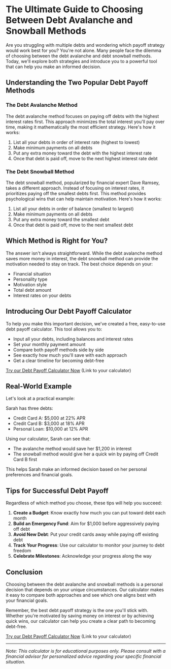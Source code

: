 # The Ultimate Guide to Choosing Between Debt Avalanche and Snowball Methods

Are you struggling with multiple debts and wondering which payoff strategy would work best for you? You're not alone. Many people face the dilemma of choosing between the debt avalanche and debt snowball methods. Today, we'll explore both strategies and introduce you to a powerful tool that can help you make an informed decision.

## Understanding the Two Popular Debt Payoff Methods

### The Debt Avalanche Method
The debt avalanche method focuses on paying off debts with the highest interest rates first. This approach minimizes the total interest you'll pay over time, making it mathematically the most efficient strategy. Here's how it works:

1. List all your debts in order of interest rate (highest to lowest)
2. Make minimum payments on all debts
3. Put any extra money toward the debt with the highest interest rate
4. Once that debt is paid off, move to the next highest interest rate debt

### The Debt Snowball Method
The debt snowball method, popularized by financial expert Dave Ramsey, takes a different approach. Instead of focusing on interest rates, it prioritizes paying off the smallest debts first. This method provides psychological wins that can help maintain motivation. Here's how it works:

1. List all your debts in order of balance (smallest to largest)
2. Make minimum payments on all debts
3. Put any extra money toward the smallest debt
4. Once that debt is paid off, move to the next smallest debt

## Which Method is Right for You?

The answer isn't always straightforward. While the debt avalanche method saves more money in interest, the debt snowball method can provide the motivation needed to stay on track. The best choice depends on your:

- Financial situation
- Personality type
- Motivation style
- Total debt amount
- Interest rates on your debts

## Introducing Our Debt Payoff Calculator

To help you make this important decision, we've created a free, easy-to-use debt payoff calculator. This tool allows you to:

- Input all your debts, including balances and interest rates
- Set your monthly payment amount
- Compare both payoff methods side by side
- See exactly how much you'll save with each approach
- Get a clear timeline for becoming debt-free

[Try our Debt Payoff Calculator Now](#) (Link to your calculator)

## Real-World Example

Let's look at a practical example:

Sarah has three debts:
- Credit Card A: $5,000 at 22% APR
- Credit Card B: $3,000 at 18% APR
- Personal Loan: $10,000 at 12% APR

Using our calculator, Sarah can see that:
- The avalanche method would save her $1,200 in interest
- The snowball method would give her a quick win by paying off Credit Card B first

This helps Sarah make an informed decision based on her personal preferences and financial goals.

## Tips for Successful Debt Payoff

Regardless of which method you choose, these tips will help you succeed:

1. **Create a Budget**: Know exactly how much you can put toward debt each month
2. **Build an Emergency Fund**: Aim for $1,000 before aggressively paying off debt
3. **Avoid New Debt**: Put your credit cards away while paying off existing debt
4. **Track Your Progress**: Use our calculator to monitor your journey to debt freedom
5. **Celebrate Milestones**: Acknowledge your progress along the way

## Conclusion

Choosing between the debt avalanche and snowball methods is a personal decision that depends on your unique circumstances. Our calculator makes it easy to compare both approaches and see which one aligns best with your financial goals.

Remember, the best debt payoff strategy is the one you'll stick with. Whether you're motivated by saving money on interest or by achieving quick wins, our calculator can help you create a clear path to becoming debt-free.

[Try our Debt Payoff Calculator Now](#) (Link to your calculator)

---

*Note: This calculator is for educational purposes only. Please consult with a financial advisor for personalized advice regarding your specific financial situation.* 